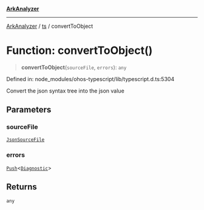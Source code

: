 [**ArkAnalyzer**](../../../../README.md)

***

[ArkAnalyzer](../../../../globals.md) / [ts](../README.md) / convertToObject

# Function: convertToObject()

> **convertToObject**(`sourceFile`, `errors`): `any`

Defined in: node\_modules/ohos-typescript/lib/typescript.d.ts:5304

Convert the json syntax tree into the json value

## Parameters

### sourceFile

[`JsonSourceFile`](../interfaces/JsonSourceFile.md)

### errors

[`Push`](../interfaces/Push.md)\<[`Diagnostic`](../interfaces/Diagnostic.md)\>

## Returns

`any`
